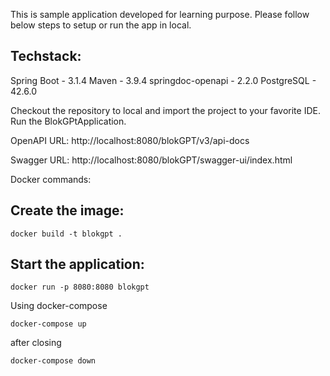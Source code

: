 This is sample application developed for learning purpose. Please follow below steps to setup or run the app in local.

Techstack:
-----------------------
Spring Boot - 3.1.4
Maven - 3.9.4
springdoc-openapi - 2.2.0
PostgreSQL - 42.6.0

Checkout the repository to local and import the project to your favorite IDE. Run the BlokGPtApplication.

OpenAPI URL:
http://localhost:8080/blokGPT/v3/api-docs

Swagger URL:
http://localhost:8080/blokGPT/swagger-ui/index.html

Docker commands:

Create the image:
---------------------
`docker build -t blokgpt .`

Start the application:
-----------------------
`docker run -p 8080:8080 blokgpt `

Using docker-compose 

`docker-compose up`

after closing 

`docker-compose down`